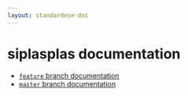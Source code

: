 ```yaml
---
layout: standardese-doc
---
```



# siplasplas documentation


 - [`feature` branch documentation]({{site.url}}{{site.baseurl}}/doc/standardese/feature/)
 - [`master` branch documentation]({{site.url}}{{site.baseurl}}/doc/standardese/master/)
